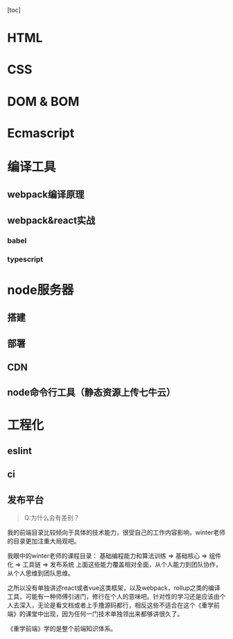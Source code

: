 [toc]

# HTML
# CSS
# DOM & BOM
# Ecmascript
# 编译工具
## webpack编译原理
## webpack&react实战
### babel
### typescript
# node服务器
## 搭建
## 部署
## CDN
## node命令行工具（静态资源上传七牛云）
# 工程化
## eslint
## ci
## 发布平台


>Q:为什么会有差别？

我的前端目录比较倾向于具体的技术能力，很受自己的工作内容影响，winter老师的目录更加注重大局观吧。

我眼中的winter老师的课程目录：
基础编程能力和算法训练 => 基础核心 => 组件化 => 工具链 => 发布系统
上面这些能力覆盖相对全面，从个人能力到团队协作，从个人思维到团队思维。

之所以没有单独讲述react或者vue这类框架，以及webpack，rollup之类的编译工具，可能有一种师傅引进门，修行在个人的意味吧。针对性的学习还是应该由个人去深入，无论是看文档或者上手撸源码都行，相反这些不适合在这个《重学前端》的课堂中出现，因为任何一门技术单独领出来都够讲很久了。

《重学前端》学的是整个前端知识体系。







